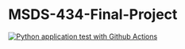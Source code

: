 # MSDS-434-Final-Project
[![Python application test with Github Actions](https://github.com/ehuang93/MSDS-434-Final-Project/actions/workflows/blank.yml/badge.svg)](https://github.com/ehuang93/MSDS-434-Final-Project/actions/workflows/blank.yml)

